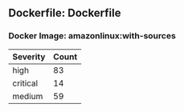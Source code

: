 ## Dockerfile: Dockerfile

### Docker Image: amazonlinux:with-sources
| Severity | Count |
|----------|-------|
| high | 83 |
| critical | 14 |
| medium | 59 |